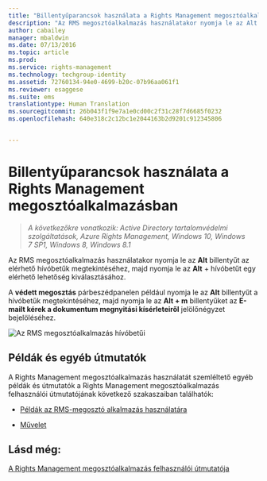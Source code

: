 ```yaml
---
title: "Billentyűparancsok használata a Rights Management megosztóalkalmazásban | Azure RMS"
description: "Az RMS megosztóalkalmazás használatakor nyomja le az Alt billentyűt az elérhető hívóbetűk megtekintéséhez, majd nyomja le az Alt + hívóbetűt egy elérhető lehetőség kiválasztásához."
author: cabailey
manager: mbaldwin
ms.date: 07/13/2016
ms.topic: article
ms.prod: 
ms.service: rights-management
ms.technology: techgroup-identity
ms.assetid: 72760134-94e0-4699-b20c-07b96aa061f1
ms.reviewer: esaggese
ms.suite: ems
translationtype: Human Translation
ms.sourcegitcommit: 26b043f1f9e7a1e0cd00c2f31c28f7d6685f0232
ms.openlocfilehash: 640e318c2c12bc1e2044163b2d9201c912345806


---
```


# Billentyűparancsok használata a Rights Management megosztóalkalmazásban

>*A következőkre vonatkozik: Active Directory tartalomvédelmi szolgáltatások, Azure Rights Management, Windows 10, Windows 7 SP1, Windows 8, Windows 8.1*

Az RMS megosztóalkalmazás használatakor nyomja le az **Alt** billentyűt az elérhető hívóbetűk megtekintéséhez, majd nyomja le az **Alt** + hívóbetűt egy elérhető lehetőség kiválasztásához.

A **védett megosztás** párbeszédpanelen például nyomja le az **Alt** billentyűt a hívóbetűk megtekintéséhez, majd nyomja le az **Alt + m** billentyűket az **E-mailt kérek a dokumentum megnyitási kísérleteiről** jelölőnégyzet bejelöléséhez.

![Az RMS megosztóalkalmazás hívóbetűi](../media/ADRMS_MSRMSApp_AccessKeys.png)

## Példák és egyéb útmutatók
A Rights Management megosztóalkalmazás használatát szemléltető egyéb példák és útmutatók a Rights Management megosztóalkalmazás felhasználói útmutatójának következő szakaszaiban találhatók:

-   [Példák az RMS-megosztó alkalmazás használatára](sharing-app-user-guide.md#examples-for-using-the-rms-sharing-application)

-   [Művelet](sharing-app-user-guide.md#what-do-you-want-to-do)

## Lásd még:
[A Rights Management megosztóalkalmazás felhasználói útmutatója](sharing-app-user-guide.md)



<!--HONumber=Aug16_HO4-->


